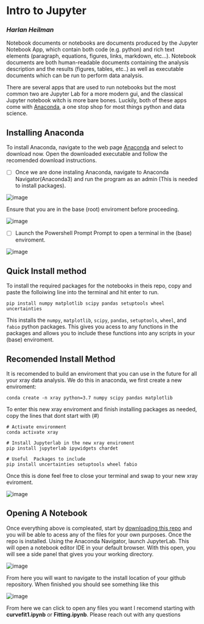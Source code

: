 # Intro to Jupyter
### *Harlan Heilman*

Notebook documents or notebooks are documents produced by the Jupyter Notebook App, which contain both code (e.g. python) and rich text elements (paragraph, equations, figures, links, markdown, etc…). Notebook documents are both human-readable documents containing the analysis description and the results (figures, tables, etc..) as well as executable documents which can be run to perform data analysis.

There are several apps that are used to run notebooks but the most common two are Jupyter Lab for a more modern gui, and the classical Jupyter notebook witch is more bare bones. Luckily, both of these apps come with [Anaconda](https://www.anaconda.com/), a one stop shop for most things python and data science. 

## Installing Anaconda

To install Anaconda, navigate to the web page [Anaconda](https://www.anaconda.com/) and select to download now. Open the downloaded executable and follow the recomended download instructions. 

- [ ] Once we are done instaling Anaconda, navigate to Anaconda Navigator(Anaconda3) and run the program as an admin (This is needed to install packages).

![image](https://user-images.githubusercontent.com/73567020/211663849-6152969b-fb96-4ceb-8772-34b0d071edf6.png)

Ensure that you are in the base (root) enviroment before proceeding. 

![image](https://user-images.githubusercontent.com/73567020/211663919-e30e9ce7-b26d-421b-9a8f-beb7cb65a61a.png)

- [ ] Launch the Powershell Prompt Prompt to open a terminal in the (base) enviroment. 

![image](https://user-images.githubusercontent.com/73567020/211677774-e826bd70-d8fd-4402-afc1-6027840f583b.png)

## Quick Install method

To install the required packages for the notebooks in theis repo, copy and paste the folloiwing line into the terminal and hit enter to run. 

```
pip install numpy matplotlib scipy pandas setuptools wheel uncertainties
```


This installs the `numpy`, `matplotlib`, `scipy`, `pandas`, `setuptools`, `wheel`, and `fabio` python packages. This gives you acess to any functions in the packages and allows you to include these functions into any scripts in your (base) enviroment. 

## Recomended Install Method

It is recomended to build an enviroment that you can use in the future for all your xray data analysis. We do this in anaconda, we first create a new enviroment:

```
conda create -n xray python=3.7 numpy scipy pandas matplotlib
```

To enter this new xray enviroment and finish installing packages as needed, copy the lines that dont start with (#)

```
# Activate environment
conda activate xray

# Install Jupyterlab in the new xray enviroment
pip install jupyterlab ipywidgets chardet 

# Useful  Packages to include
pip install uncertainties setuptools wheel fabio 
```

Once this is done feel free to close your terminal and swap to your new xray eviroment. 

![image](https://user-images.githubusercontent.com/73567020/211678728-cabea0f1-35af-4132-936f-82dede5d8044.png)


## Opening A Notebook

Once everything above is compleated, start by [downloading this repo](https://www.itpro.com/software/development/359246/how-to-download-from-github) and you will be able to acess any of the files for your own purposes. Once the repo is installed. Using the Anaconda Navigator, launch JupyterLab. This will open a notebook editor IDE in your default browser. With this open, you will see a side panel that gives you your working directory. 

![image](https://user-images.githubusercontent.com/73567020/211663735-c2e4549a-fa8f-4cb1-8f47-7071e1c22de2.png)

From here you will want to navigate to the install location of your github repository. When finished you should see something like this 

![image](https://user-images.githubusercontent.com/73567020/211663690-4512e16e-a8a9-4000-a36f-48eb2191be9e.png)

From here we can click to open any files you want I recomend starting with **curvefit1.ipynb** or **Fitting.ipynb**. Please reach out with any questions 

